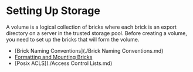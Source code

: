 # Setting Up Storage

A volume is a logical collection of bricks where each brick is an export directory on a server in the trusted storage pool.
Before creating a volume, you need to set up the bricks that will form the volume.


 -  [Brick Naming Conventions](./Brick Naming Conventions.md)
 -  [Formatting and Mounting Bricks](./formatting-and-mounting-bricks.md)
 -  [Posix ACLS](./Access Control Lists.md)

